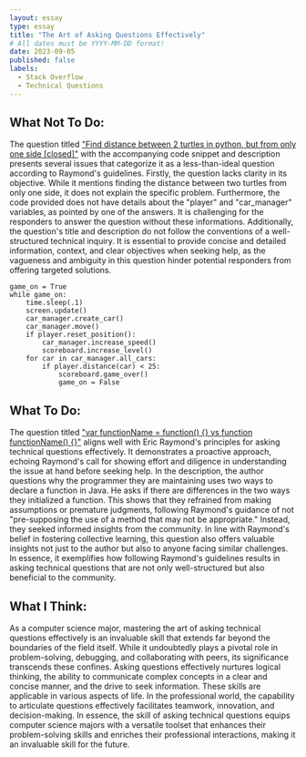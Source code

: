 ```yaml
---
layout: essay
type: essay
title: "The Art of Asking Questions Effectively"
# All dates must be YYYY-MM-DD format!
date: 2023-09-05
published: false
labels:
  - Stack Overflow
  - Technical Questions
---
```


## What Not To Do:
The question titled <a href="https://stackoverflow.com/questions/77050165/find-distance-between-2-turtles-in-python-but-from-only-one-side">"Find distance between 2 turtles in python, but from only one side [closed]"</a> with the 
accompanying code snippet and description presents several issues that categorize it as a less-than-ideal 
question according to Raymond's guidelines. Firstly, the question lacks clarity in its objective. While it
mentions finding the distance between two turtles from only one side, it does not explain the 
specific problem. Furthermore, the code provided does not have details about the "player" and 
"car_manager" variables, as pointed by one of the answers. It is challenging for the responders to answer
the question without these informations. Additionally, the question's title and description do not follow the 
conventions of a well-structured technical inquiry. It is essential to provide concise and detailed information, 
context, and clear objectives when seeking help, as the vagueness and ambiguity in this question hinder potential 
responders from offering targeted solutions.

```
game_on = True
while game_on:
    time.sleep(.1)
    screen.update()
    car_manager.create_car()
    car_manager.move()
    if player.reset_position():
        car_manager.increase_speed()
        scoreboard.increase_level()
    for car in car_manager.all_cars:
        if player.distance(car) < 25:
            scoreboard.game_over()
            game_on = False
```

## What To Do:
The question titled <a href="https://stackoverflow.com/questions/336859/var-functionname-function-vs-function-functionname">"var functionName = function() {} vs function functionName() {}"</a> aligns well with Eric Raymond's principles for asking technical questions effectively. It demonstrates a proactive approach, echoing Raymond's call for showing effort and diligence in understanding the issue at hand before seeking help. In the description, the author questions why the programmer they are maintaining uses two ways to declare a function in Java. He asks if there are differences in the two ways they initialized a function. This shows that they refrained from making assumptions or premature judgments, following Raymond's guidance of not "pre-supposing the use of a method that may not be appropriate." Instead, they seeked informed insights from the community. In line with Raymond's belief in fostering collective learning, this question also offers valuable insights not just to the author but also to anyone facing similar challenges. In essence, it exemplifies how following Raymond's guidelines results in asking technical questions that are not only well-structured but also beneficial to the community.

## What I Think:
As a computer science major, mastering the art of asking technical questions effectively is an invaluable skill that extends far beyond the boundaries of the field itself. While it undoubtedly plays a pivotal role in problem-solving, debugging, and collaborating with peers, its significance transcends these confines. Asking questions effectively nurtures logical thinking, the ability to communicate complex concepts in a clear and concise manner, and the drive to seek information. These skills are applicable in various aspects of life. In the professional world, the capability to articulate questions effectively facilitates teamwork, innovation, and decision-making. In essence, the skill of asking technical questions equips computer science majors with a versatile toolset that enhances their problem-solving skills and enriches their professional interactions, making it an invaluable skill for the future.

